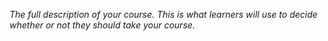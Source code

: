 _The full description of your course. This is what learners will use to decide whether or not they should take your course._

